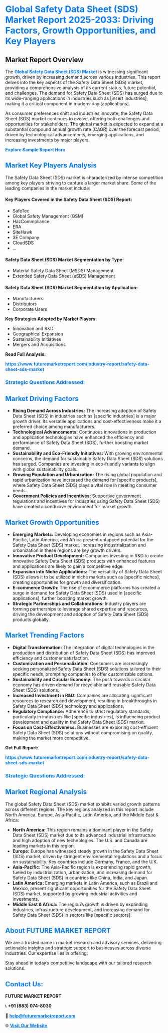 <h1 style="color: #007BFF;">Global Safety Data Sheet (SDS) Market Report 2025-2033: Driving Factors, Growth Opportunities, and Key Players</h1>

<section id="overview">
<h2>Market Report Overview</h2>
<p>The <a href="https://www.futuremarketreport.com/industry-report/safety-data-sheet-sds-market" style="color: #007BFF; text-decoration: none;"><strong>Global Safety Data Sheet (SDS) Market</strong></a> is witnessing significant growth, driven by increasing demand across various industries. This report delves into the key aspects of the Safety Data Sheet (SDS) market, providing a comprehensive analysis of its current status, future potential, and challenges. The demand for Safety Data Sheet (SDS) has surged due to its wide-ranging applications in industries such as [insert industries], making it a critical component in modern-day [applications].</p>
<p>As consumer preferences shift and industries innovate, the Safety Data Sheet (SDS) market continues to evolve, offering both challenges and opportunities for stakeholders. The global market is expected to expand at a substantial compound annual growth rate (CAGR) over the forecast period, driven by technological advancements, emerging applications, and increasing investments by major players.</p>
</section>

<section id="overview">
<p><a href="https://www.futuremarketreport.com/request-sample/reportId=104955" style="color: #007BFF; text-decoration: none;"><strong>Explore Sample Report Here</strong></a></p>
</section>

<section id="key-players">
<h2 style="color: #007BFF;">Market Key Players Analysis</h2>
<p>The Safety Data Sheet (SDS) market is characterized by intense competition among key players striving to capture a larger market share. Some of the leading companies in the market include:</p>
<h4>Key Players Covered in the Safety Data Sheet (SDS) Report:</h4>
<ul><li>SafeTec</li><li>Global Safety Management (GSM)</li><li>HazCommpliance</li><li>ERA</li><li>SiteHawk</li><li>3E Company</li><li>CloudSDS</li><li>...</li></ul>
<h4>Safety Data Sheet (SDS) Market Segmentation by Type:</h4>
<ul><li>Material Safety Data Sheet (MSDS) Management</li><li>Extended Safety Data Sheet (eSDS) Management</li></ul>

<h4>Safety Data Sheet (SDS) Market Segmentation by Application:</h4>
<ul><li>Manufacturers</li><li>Distributors</li><li>Corporate Users</li></ul>
<p><strong>Key Strategies Adopted by Market Players:</strong></p>
<ul>
<li>Innovation and R&D</li>
<li>Geographical Expansion</li>
<li>Sustainability Initiatives</li>
<li>Mergers and Acquisitions</li>
</ul>
</section>

<section>
<p><strong>Read Full Analysis: </strong></p><a href="https://www.futuremarketreport.com/industry-report/safety-data-sheet-sds-market" style="color: #007BFF; text-decoration: none;"><strong>https://www.futuremarketreport.com/industry-report/safety-data-sheet-sds-market</strong></a>
<h3 style="color: #007BFF;">Strategic Questions Addressed:</h3>
</section>

<section id="driving-factors">
<h2 style="color: #007BFF;">Market Driving Factors</h2>
<ul>
<li><strong>Rising Demand Across Industries:</strong> The increasing adoption of Safety Data Sheet (SDS) in industries such as [specific industries] is a major growth driver. Its versatile applications and cost-effectiveness make it a preferred choice among manufacturers.</li>
<li><strong>Technological Advancements:</strong> Continuous innovations in production and application technologies have enhanced the efficiency and performance of Safety Data Sheet (SDS), further boosting market demand.</li>
<li><strong>Sustainability and Eco-Friendly Initiatives:</strong> With growing environmental concerns, the demand for sustainable Safety Data Sheet (SDS) solutions has surged. Companies are investing in eco-friendly variants to align with global sustainability goals.</li>
<li><strong>Growing Population and Urbanization:</strong> The rising global population and rapid urbanization have increased the demand for [specific products], where Safety Data Sheet (SDS) plays a vital role in meeting consumer needs.</li>
<li><strong>Government Policies and Incentives:</strong> Supportive government regulations and incentives for industries using Safety Data Sheet (SDS) have created a conducive environment for market growth.</li>
</ul>
</section>

<section id="growth-opportunities">
<h2 style="color: #007BFF;">Market Growth Opportunities</h2>
<ul>
<li><strong>Emerging Markets:</strong> Developing economies in regions such as Asia-Pacific, Latin America, and Africa present untapped potential for the Safety Data Sheet (SDS) market. Increasing industrialization and urbanization in these regions are key growth drivers.</li>
<li><strong>Innovative Product Development:</strong> Companies investing in R&D to create innovative Safety Data Sheet (SDS) products with enhanced features and applications are likely to gain a competitive edge.</li>
<li><strong>Expansion into Niche Applications:</strong> The versatility of Safety Data Sheet (SDS) allows it to be utilized in niche markets such as [specific niches], creating opportunities for growth and diversification.</li>
<li><strong>E-commerce Growth:</strong> The rise of e-commerce platforms has created a surge in demand for Safety Data Sheet (SDS) used in [specific applications], further boosting market growth.</li>
<li><strong>Strategic Partnerships and Collaborations:</strong> Industry players are forming partnerships to leverage shared expertise and resources, driving the development and adoption of Safety Data Sheet (SDS) products globally.</li>
</ul>
</section>

<section id="trending-factors">
<h2 style="color: #007BFF;">Market Trending Factors</h2>
<ul>
<li><strong>Digital Transformation:</strong> The integration of digital technologies in the production and distribution of Safety Data Sheet (SDS) has improved efficiency and customer satisfaction.</li>
<li><strong>Customization and Personalization:</strong> Consumers are increasingly seeking personalized Safety Data Sheet (SDS) solutions tailored to their specific needs, prompting companies to offer customizable options.</li>
<li><strong>Sustainability and Circular Economy:</strong> The push towards a circular economy has driven demand for recyclable and reusable Safety Data Sheet (SDS) solutions.</li>
<li><strong>Increased Investment in R&D:</strong> Companies are allocating significant resources to research and development, resulting in breakthroughs in Safety Data Sheet (SDS) technology and applications.</li>
<li><strong>Regulatory Compliance:</strong> Adherence to strict regulatory standards, particularly in industries like [specific industries], is influencing product development and quality in the Safety Data Sheet (SDS) market.</li>
<li><strong>Focus on Cost-Effectiveness:</strong> Businesses are exploring cost-efficient Safety Data Sheet (SDS) solutions without compromising on quality, making the market more competitive.</li>
</ul>
</section>

<section>
<p><strong>Get Full Report: </strong></p><a href="https://www.futuremarketreport.com/industry-report/safety-data-sheet-sds-market" style="color: #007BFF; text-decoration: none;"><strong>https://www.futuremarketreport.com/industry-report/safety-data-sheet-sds-market</strong></a>
<h3 style="color: #007BFF;">Strategic Questions Addressed:</h3>
</section>


<section id="regional-analysis">
<h2 style="color: #007BFF;">Market Regional Analysis</h2>
<p>The global Safety Data Sheet (SDS) market exhibits varied growth patterns across different regions. The key regions analyzed in this report include North America, Europe, Asia-Pacific, Latin America, and the Middle East & Africa:</p>
<ul>
<li><strong>North America:</strong> This region remains a dominant player in the Safety Data Sheet (SDS) market due to its advanced industrial infrastructure and high adoption of new technologies. The U.S. and Canada are leading markets in this region.</li>
<li><strong>Europe:</strong> Europe has witnessed steady growth in the Safety Data Sheet (SDS) market, driven by stringent environmental regulations and a focus on sustainability. Key countries include Germany, France, and the U.K.</li>
<li><strong>Asia-Pacific:</strong> The Asia-Pacific region is experiencing rapid growth, fueled by industrialization, urbanization, and increasing demand for Safety Data Sheet (SDS) in countries like China, India, and Japan.</li>
<li><strong>Latin America:</strong> Emerging markets in Latin America, such as Brazil and Mexico, present significant opportunities for the Safety Data Sheet (SDS) market, supported by growing industrial activities and investments.</li>
<li><strong>Middle East & Africa:</strong> The region’s growth is driven by expanding industries, infrastructure development, and increasing demand for Safety Data Sheet (SDS) in sectors like [specific sectors].</li>
</ul>
</section>

<footer>
<h2 style="color: #007BFF;">About FUTURE MARKET REPORT</h2>
<p>We are a trusted name in market research and advisory services, delivering actionable insights and strategic support to businesses across diverse industries. Our expertise lies in offering:</p>

<p>Stay ahead in today’s competitive landscape with our tailored research solutions.</p>

<h2 style="color: #007BFF;">Contact Us:</h2>
<p><strong>FUTURE MARKET REPORT</strong></p>
<p>📞 <strong>+91 (883) 074-8030</strong></p>
<p>📧 <strong><a href="mailto:help@futuremarketreport.com" style="color: #007BFF;">help@futuremarketreport.com</a></strong></p>
<p>🌐 <strong><a href="https://www.futuremarketreport.com/" style="color: #007BFF;">Visit Our Website</a></strong></p>
</footer>